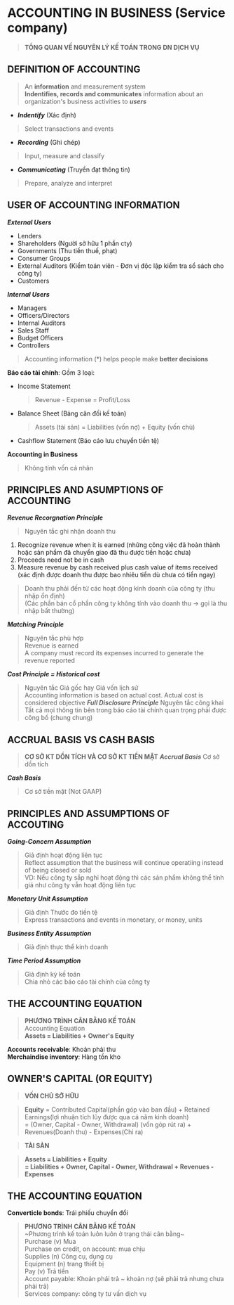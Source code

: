 # ACCOUNTING IN BUSINESS (Service company)
> __TỔNG QUAN VỀ NGUYÊN LÝ KẾ TOÁN TRONG DN DỊCH VỤ__
## DEFINITION OF ACCOUNTING
> An __information__ and measurement system  
> __Indentifies, records and communicates__ information about an organization's business activities to ___users___
- ___Indentify___ (Xác định)
> Select transactions and events
- ___Recording___ (Ghi chép)
> Input, measure and classify
- ___Communicating___ (Truyền đạt thông tin)
> Prepare, analyze and interpret
## USER OF ACCOUNTING INFORMATION
___External Users___
- Lenders
- Shareholders (Người sở hữu 1 phần cty)
- Governments (Thu tiền thuế, phạt)
- Consumer Groups
- External Auditors (Kiểm toán viên - Đơn vị độc lập kiểm tra sổ sách cho công ty)
- Customers

___Internal Users___
- Managers
- Officers/Directors
- Internal Auditors
- Sales Staff
- Budget Officers
- Controllers
> Accounting information (*) helps people make __better decisions__

__Báo cáo tài chính__: Gồm 3 loại:
- Income Statement
  > Revenue - Expense = Profit/Loss
- Balance Sheet (Bảng cân đối kế toán)
  > Assets (tài sản) = Liabilities (vốn nợ) + Equity (vốn chủ)
- Cashflow Statement (Báo cáo lưu chuyển tiền tệ)

__Accounting in Business__
> Không tính vốn cá nhân

## PRINCIPLES AND ASUMPTIONS OF ACCOUNTING
___Revenue Recorgnation Principle___
> Nguyên tắc ghi nhận doanh thu
1. Recognize revenue when it is earned (những công việc đã hoàn thành hoặc sản phẩm đã chuyển giao đã thu được tiền hoặc chưa)
2. Proceeds need not be in cash
3. Measure revenue by cash received plus cash value of items received (xác định được doanh thu được bao nhiêu tiền dù chưa có tiền ngay)
> Doanh thu phải đến từ các hoạt động kinh doanh của công ty (thu nhập ổn định)  
> (Các phần bán cổ phần công ty không tính vào doanh thu -> gọi là thu nhập bất thường)

___Matching Principle___
> Nguyên tắc phù hợp  
> Revenue is earned  
> A company must record its expenses incurred to generate the revenue reported

___Cost Principle = Historical cost___
> Nguyên tắc Giá gốc hay Giá vốn lịch sử  
> Accounting information is based on actual cost. Actual cost is considered objective
___Full Disclosure Principle___
> Nguyên tắc công khai
> Tất cả mọi thông tin bên trong báo cáo tài chính quan trọng phải được công bố (chung chung)

## ACCRUAL BASIS VS CASH BASIS
> __CƠ SỞ KT DỒN TÍCH VÀ CƠ SỞ KT TIỀN MẶT__
___Accrual Basis___
> Cơ sở dồn tích

___Cash Basis___
> Cơ sở tiền mặt (Not GAAP)

## PRINCIPLES AND ASSUMPTIONS OF ACCOUTING
___Going-Concern Assumption___
> Giả định hoạt động liên tục  
> Reflect assumption that the business will continue operatiing instead of being closed or sold  
> VD: Nếu công ty sắp nghỉ hoạt động thì các sản phẩm không thể tính giá như công ty vẫn hoạt động liên tục

___Monetary Unit Assumption___
> Giả định Thước đo tiền tệ  
> Express transactions and events in monetary, or money, units

___Business Entity Assumption___
> Giả định thực thể kinh doanh  

___Time Period Assumption___
> Giả định kỳ kế toán  
> Chia nhỏ các báo cáo tài chính của công ty  

## THE ACCOUNTING EQUATION
> __PHƯƠNG TRÌNH CÂN BẰNG KẾ TOÁN__  
> Accounting Equation  
> __Assets = Liabilities + Owner's Equity__

__Accounts receivable__: Khoản phải thu  
__Merchaindise inventory__: Hàng tồn kho  

## OWNER'S CAPITAL (OR EQUITY)
> __VỐN CHỦ SỞ HỮU__

> __Equity__ = Contributed Capital(phần góp vào ban đầu) + Retained Earnings(lợi nhuận tích lũy được qua cá năm kinh doanh)  
> = (Owner, Capital - Owner, Withdrawal) (vốn góp rút ra) + Revenues(Doanh thu) - Expenses(Chi ra)

>__TÀI SẢN__

> __Assets = Liabilities + Equity__  
> __= Liabilities + Owner, Capital - Owner, Withdrawal + Revenues - Expenses__

## THE ACCOUNTING EQUATION
__Converticle bonds__: Trái phiếu chuyển đổi
> __PHƯƠNG TRÌNH CÂN BẰNG KẾ TOÁN__  
> ~Phương trình kế toán luôn luôn ở trạng thái cân bằng~  
> Purchase (v) Mua  
> Purchase on credit, on account: mua chịu  
> Supplies (n) Công cụ, dụng cụ  
> Equipment (n) trang thiết bị  
> Pay (v) Trả tiền  
> Account payable: Khoản phải trả ~ khoản nợ (sẽ phải trả nhưng chưa phải trả)  
> Services company: công ty tư vấn dịch vụ  